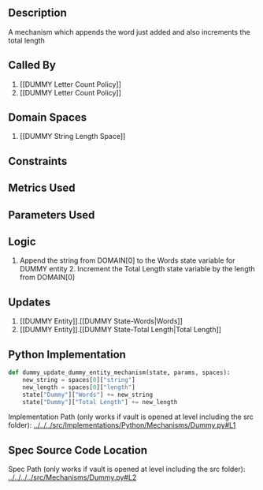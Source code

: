 ## Description

A mechanism which appends the word just added and also increments the total length
## Called By
1. [[DUMMY Letter Count Policy]]
2. [[DUMMY Letter Count Policy]]
## Domain Spaces
1. [[DUMMY String Length Space]]
## Constraints
## Metrics Used

## Parameters Used

## Logic
1. Append the string from DOMAIN[0] to the Words state variable for DUMMY entity
    2. Increment the Total Length state variable by the length from DOMAIN[0]

## Updates

1. [[DUMMY Entity]].[[DUMMY State-Words|Words]]
2. [[DUMMY Entity]].[[DUMMY State-Total Length|Total Length]]
## Python Implementation
```python
def dummy_update_dummy_entity_mechanism(state, params, spaces):
    new_string = spaces[0]["string"]
    new_length = spaces[0]["length"]
    state["Dummy"]["Words"] += new_string
    state["Dummy"]["Total Length"] += new_length
```
Implementation Path (only works if vault is opened at level including the src folder): [../../../src/Implementations/Python/Mechanisms/Dummy.py#L1](../../../src/Implementations/Python/Mechanisms/Dummy.py#L1)

## Spec Source Code Location

Spec Path (only works if vault is opened at level including the src folder): [../../../../src/Mechanisms/Dummy.py#L2](../../../../src/Mechanisms/Dummy.py#L2)


